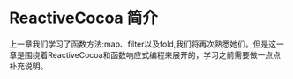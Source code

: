 # ReactiveCocoa 简介

上一章我们学习了函数方法:map、filter以及fold,我们将再次熟悉她们。但是这一章是围绕着ReactiveCocoa和函数响应式编程来展开的，学习之前需要做一点点补充说明。
